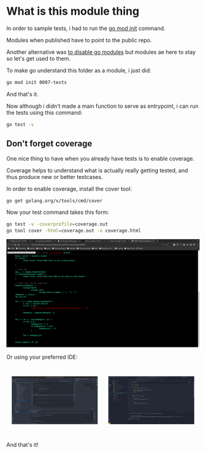 # What is this module thing

In order to sample tests, i had to run the
[go mod init](https://go.dev/ref/mod#go-mod-init) command.

Modules when published have to point to the public repo.

Another alternative was
[to disable go modules](https://github.com/google/oss-fuzz/issues/2878) but
modules ae here to stay so let's get used to them.

To make go understand this folder as a module, i just did:

```bash
go mod init 0007-tests
```

And that's it.

Now although i didn't made a main function to serve as entrypoint, i can run the
tests using this command:

```bash
go test -v
```

## Don't forget coverage

One nice thing to have when you already have tests is to enable coverage.

Coverage helps to understand what is actually really getting tested, and thus
produce new or better testcases.

In order to enable coverage, install the cover tool:

```bash
go get golang.org/x/tools/cmd/cover
```

Now your test command takes this form:

```bash
go test -v -coverprofile=coverage.out
go tool cover -html=coverage.out -o coverage.html
```

![golang-coverage](golang-coverage.png)

Or using your preferred IDE:

<div style="display:flex;">
<div style="margin:1em;">

![golang-intellij](golang-intellij.png)

</div>
<div style="margin:1em;">

![golang-vscode](golang-vscode.png)

</div>
</div>

And that's it!
